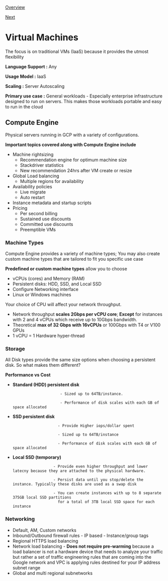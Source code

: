 [Overview](https://github.com/paulowe/gcp/blob/main/readme.md)

[Next](https://github.com/paulowe/gcp/blob/main/machine-types.md)

# Virtual Machines 
The focus is on traditional VMs (IaaS) because it provides the utmost flexibility

**Language Support :** Any

**Usage Model :** IaaS

**Scaling :** Server Autoscaling

**Primary use case :** General workloads - Especially enterprise infrastructure designed to run on servers. 
This makes those workloads portable and easy to run in the cloud

## Compute Engine
Physical servers running in GCP with a variety of configurations.

**Important topics covered along with Compute Engine include**

- Machine rightsizing
    - Recommendation engine for optimum machine size
    - Stackdriver statistics
    - New recommendation 24hrs after VM create or resize
- Global Load balancing
    - Multiple regions for availability    
- Availability policies
    - Live migrate
    - Auto restart
- Instance metadata and startup scripts
- Pricing
    - Per second billing
    - Sustained use discounts
    - Committed use discounts
    - Preemptible VMs
    
### Machine Types

Compute Engine provides a variety of machine types; You may also create custom machine types that are tailored to fit you specific use case

**Predefined or custom machine types** allow you to choose
- vCPUs (cores) and Memory (RAM)
- Persistent disks: HDD, SSD, and Local SSD
- Configure Networking interface
- Linux or Windows machines

Your choice of CPU will affect your network throughput.
- Network throughput **scales 2Gbps per vCPU core**; **Except** for instances with 2 and 4 vCPUs which receive up to 10Gbps bandwidth.
- Theoretical **max of 32 Gbps with 16vCPUs** or 100Gbps with T4 or V100 GPUs
- 1 vCPU = 1 Hardware hyper-thread 

### Storage

All Disk types provide the same size options when choosing a persistent disk. So what makes them different? 

**Performance vs Cost**

- **Standard (HDD) persistent disk** 

                           - Sized up to 64TB/instance.
                           
                           - Performance of disk scales with each GB of space allocated

- **SSD persistent disk** 
     
                          - Provide Higher iops/dollar spent

                          - Sized up to 64TB/instance

                          - Performance of disk scales with each GB of space allocated
                         
- **Local SSD (temporary)** 

                        - Provide even higher throughput and lower latecny because they are attached to the physical hardware.

                        - Persist data until you stop/delete the instance. Typically these disks are used as a swap disk

                        - You can create instances with up to 8 separate 375GB local SSD partitions
                          for a total of 3TB local SSD space for each instance

### Networking

- Default, AM, Custom networks
- Inbound/Outbound firewall rules
        - IP based
        - Instance/group tags
- Regional HTTPS load balancing
- Network load balancing
        - **Does not require pre-warming** because a load balancer is not a hardware device that needs to analyze your traffic
          but rather a set of traffic engineering rules that are coming into the Google network and VPC is applying rules destined for your 
          IP address subnet range
- Global and multi regional subnetworks  
